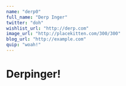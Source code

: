 ```yaml
---
name: "derp0"
full_name: "Derp Inger"
twitter: "doh"
wishlist_url: "http://derp.com"
image_url: "http://placekitten.com/300/300"
blog_url: "http://example.com"
quip: "woah!"
---
```


# Derpinger!

